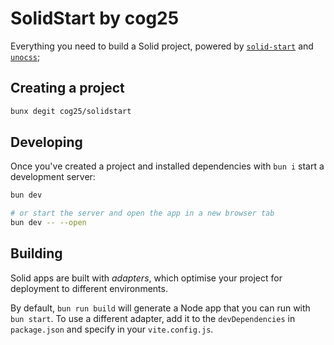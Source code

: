 # SolidStart by cog25

Everything you need to build a Solid project, powered by [`solid-start`](https://start.solidjs.com) and [`unocss`](https://unocss.dev);

## Creating a project

```bash
bunx degit cog25/solidstart
```

## Developing

Once you've created a project and installed dependencies with `bun i` start a development server:

```bash
bun dev

# or start the server and open the app in a new browser tab
bun dev -- --open
```

## Building

Solid apps are built with _adapters_, which optimise your project for deployment to different environments.

By default, `bun run build` will generate a Node app that you can run with `bun start`. To use a different adapter, add it to the `devDependencies` in `package.json` and specify in your `vite.config.js`.
